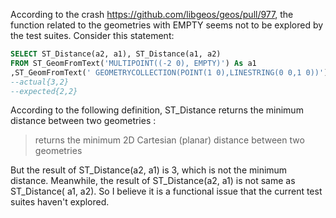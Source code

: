 According to the crash https://github.com/libgeos/geos/pull/977, the function related to the geometries with EMPTY seems not to be explored by the test suites.
Consider this statement:
```sql
SELECT ST_Distance(a2, a1), ST_Distance(a1, a2)
FROM ST_GeomFromText('MULTIPOINT((-2 0), EMPTY)') As a1
,ST_GeomFromText(' GEOMETRYCOLLECTION(POINT(1 0),LINESTRING(0 0,1 0))') As a2;
--actual{3,2}
--expected{2,2}
```
According to the following definition, ST_Distance returns the minimum distance between two geometries :
> returns the minimum 2D Cartesian (planar) distance between two geometries

But the result of ST_Distance(a2, a1) is 3, which is not the minimum distance.
Meanwhile,  the result of ST_Distance(a2, a1) is not same as ST_Distance( a1, a2).
So I believe it is a functional issue that the current test suites haven't explored.